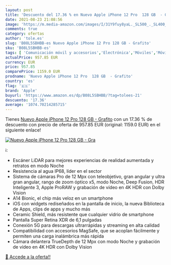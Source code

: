 ```yaml
---
layout: post
title: 'Descuento del 17.36 % en Nuevo Apple iPhone 12 Pro  128 GB  - Gra'
date: 2021-08-23 21:08:56
image: 'https://m.media-amazon.com/images/I/31Y9fuy8yaL._SL500_._SL400_.jpg'
comments: true
category: ofertas
author: 'tole.es'
slug: 'B08L5SBHBB-es Nuevo Apple iPhone 12 Pro 128 GB - Grafito'
sku: 'B08L5SBHBB-es'
tags: [ 'Comunicación móvil y accesorios','Electrónica','Móviles','Móviles y smartphones libres','apple','iphone', ]
actualPrice: 957.85 EUR
currency: EUR
price: 957.85
comparePrice: 1159.0 EUR
prodname: 'Nuevo Apple iPhone 12 Pro  128 GB  - Grafito'
country: 'es'
flag: '🇪🇸'
brand: 'Apple'
buyurl: 'https://www.amazon.es/dp/B08L5SBHBB/?tag=tolees-21'
descuento: '17.36'
average: '1074.70214285715'
---
```


Tienes [Nuevo Apple iPhone 12 Pro  128 GB  - Grafito](https://www.amazon.es/dp/B08L5SBHBB/?tag=tolees-21) con un 17.36 % de descuento con precio de oferta de 957.85 EUR (original: 1159.0 EUR) en el siguiente enlace!

[![Nuevo Apple iPhone 12 Pro  128 GB  - Gra](https://m.media-amazon.com/images/I/31Y9fuy8yaL._SL500_._SL400_.jpg)](https://www.amazon.es/dp/B08L5SBHBB/?tag=tolees-21)

ℹ️:

- Escáner LiDAR para mejores experiencias de realidad aumentada y retratos en modo Noche
- Resistencia al agua IP68, líder en el sector
- Sistema de cámaras Pro de 12 Mpx con teleobjetivo, gran angular y ultra gran angular, rango de zoom óptico x5, modo Noche, Deep Fusion, HDR Inteligente 3, Apple ProRAW y grabación de vídeo en 4K HDR con Dolby Vision
- A14 Bionic, el chip más veloz en un smartphone
- iOS con widgets rediseñados en la pantalla de inicio, la nueva Biblioteca de Apps, clips de apps y mucho más
- Ceramic Shield, más resistente que cualquier vidrio de smartphone
- Pantalla Super Retina XDR de 6,1 pulgadas
- Conexión 5G para descargas ultrarrápidas y streaming en alta calidad
- Compatibilidad con accesorios MagSafe, que se acoplan fácilmente y permiten una carga inalámbrica más rápida
- Cámara delantera TrueDepth de 12 Mpx con modo Noche y grabación de vídeo en 4K HDR con Dolby Vision

[🛒 Accede a la oferta!!](https://www.amazon.es/dp/B08L5SBHBB/?tag=tolees-21)
